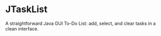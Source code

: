 # JTaskList
A straightforward Java GUI To-Do List: add, select, and clear tasks in a clean interface.
